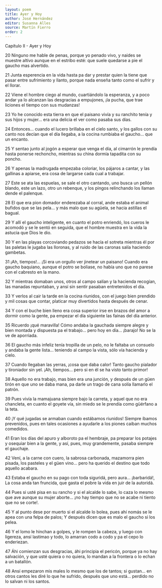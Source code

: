 ```yaml
---
layout: poem
title: Ayer y Hoy
author: José Hernández
editor: Susanna Alles
source: Martín Fierro
order: 2
---
```


Capítulo II - Ayer y Hoy

20
Ninguno me hable de penas,
porque yo penado vivo,
y naides se muestre altivo
aunque en el estribo esté:
que suele quedarse a pie
el gaucho mas alvertido.

21
Junta esperencia en la vida
hasta pa dar y prestar
quien la tiene que pasar
entre sufrimiento y llanto,
porque nada enseña tanto
como el sufrir y el llorar.

22
Viene el hombre ciego al mundo,
cuartiándolo la esperanza,
y a poco andar ya lo alcanzan
las desgracias a empujones,
¡la pucha, que trae liciones
el tiempo con sus mudanzas!

23
Yo he conocido esta tierra
en que el paisano vivía
y su ranchito tenía
y sus hijos y mujer...
era una delicia el ver
como pasaba sus días.

24
Entonces... cuando el lucero
brillaba en el cielo santo,
y los gallos con su canto
nos decían que el día llegaba,
a la cocina rumbiaba
el gaucho... que un encanto.

25
Y sentao junto al jogón
a esperar que venga el día,
al cimarrón le prendía
hasta ponerse rechoncho,
mientras su china dormía
tapadita con su poncho.

26
Y apenas la madrugada
empezaba coloriar,
los pájaros a cantar,
y las gallinas a apiarse,
era cosa de largarse
cada cual a trabajar.

27
Este se ata las espuelas,
se sale el otro cantando,
uno busca un pellón blando,
este un lazo, otro un rebenque,
y los pingos relinchando
los llaman dende el palenque.

28
El que era pion domador
enderezaba al corral,
ande estaba el animal
bufidos que se las pela...
y más malo que su agüela,
se hacia astillas el bagual.

29
Y allí el gaucho inteligente,
en cuanto el potro enriendó,
los cueros le acomodó
y se le sentó en seguida,
que el hombre muestra en la vida
la astucia que Dios le dio.

30
Y en las playas corcoviando
pedazos se hacía el sotreta
mientras él por las paletas
le jugaba las lloronas,
y al ruido de las caronas
salía haciendo gambetas.

31
¡Ah, tiempos!... ¡Si era un orgullo
ver jinetear un paisano!
Cuando era gaucho baquiano,
aunque el potro se boliase,
no había uno que no parese
con el cabresto en la mano.

32
Y mientras domaban unos,
otros al campo salían
y la hacienda recogían,
las manadas repuntaban,
y ansí sin sentir pasaban
entretenidos el día.

33
Y verlos al cair la tarde
en la cocina riunidos,
con el juego bien prendido
y mil cosas que contar,
platicar muy divertidos
hasta después de cenar.

34
Y con el buche bien lleno
era cosa superior
irse en brazos del amor
a dormir como la gente,
pa empezar el día siguiente
las fainas del día anterior.

35
Ricuerdo ¡qué maravilla!
Cómo andaba la gauchada
siempre alegre y bien montada
y dispuesta pa el trabajo...
pero hoy en día... ¡barajo!
No se la ve de aporriada.

36
El gaucho más infeliz
tenía tropilla de un pelo,
no le faltaba un consuelo
y andaba la gente lista...
teniendo al campo la vista,
sólo vía hacienda y cielo.

37
Cuando llegaban las yerras,
¡cosa que daba calor!
Tanto gaucho pialador
y tironiador sin yel.
¡Ah, tiempos... pero si en él
se ha visto tanto primor!

38
Aquello no era trabajo,
mas bien era una junción,
y después de un güen tirón
en que uno se daba mana,
pa darle un trago de cana
solía llamarlo el patrón.

39
Pues vivía la mamajuana
siempre bajo la carreta,
y aquel que no era chancleta,
en cuanto el goyete vía,
sin miedo se le prendía
como güérfano a la teta.

40
¡Y qué jugadas se armaban
cuando estábamos riunidos!
Siempre íbamos prevenidos,
pues en tales ocasiones
a ayudarle a los piones
caiban muchos comedidos.

41
Eran los días del apuro
y alboroto pa el hembraje,
pa preparar los potajes
y osequiar bien a la gente,
y así, pues, muy grandemente,
pasaba siempre el gauchaje.

42
Vení, a la carne con cuero,
la sabrosa carbonada,
mazamorra pien pisada,
los pasteles y el güen vino...
pero ha querido el destino
que todo aquello acabara.

43
Estaba el gaucho en su pago
con toda siguridá,
pero aura... ¡barbaridá!,
La cosa anda tan fruncida,
que gasta el pobre la vida
en juir de la autoridá.

44
Pues si usté pisa en su rancho
y si el alcalde lo sabe,
lo caza lo mesmo que ave
aunque su mujer aborte...
¡no hay tiempo que no se acabe
ni tiento que no se corte!.

45
Y al punto dese por muerto
si el alcalde lo bolea,
pues ahí nomás se le apea
con una felpa de palos;
Y después dicen que es malo
el gaucho si los pelea.

46
Y el lomo le hinchan a golpes,
y le rompen la cabeza,
y luego con ligereza,
ansí lastimao y todo,
lo amarran codo a codo
y pa el cepo lo enderiezan.

47
Áhi comienzan sus desgracias,
áhi principia el pericón,
porque ya no hay salvación,
y que usté quiera o no quiera,
lo mandan a la frontera
o lo echan a un batallón.

48
Ansí empezaron mis males
lo mesmo que los de tantos;
si gustan... en otros cantos
les diré lo que he sufrido,
después que uno está... perdido
no lo salvan ni los santos.
